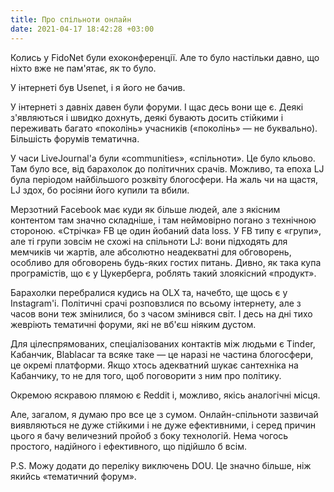 ```yaml
---
title: Про спільноти онлайн
date: 2021-04-17 18:42:28 +03:00
---
```


Колись у FidoNet були ехоконференції. Але то було настільки давно, що ніхто вже не пам'ятає, як то було.

У інтернеті був Usenet, і я його не бачив.

У інтернеті з давніх давен були форуми. І щас десь вони ще є. Деякі з'являються і швидко дохнуть, деякі бувають досить стійкими і переживать багато «поколінь» учасників («поколінь» — не буквально). Більшість форумів тематична.

У часи LiveJournal'а були «communities», «спільноти». Це було кльово. Там було все, від барахолок до політичних срачів. Можливо, та епоха LJ була періодом найбільшого розквіту блогосфери. На жаль чи на щастя, LJ здох, бо росіяни його купили та вбили.

Мерзотний Facebook має куди як більше людей, але з якісним контентом там значно складніше, і там неймовірно погано з технічною стороною. «Стрічка» FB це один йобаний data loss. У FB типу є «групи», але ті групи зовсім не схожі на спільноти LJ: вони підходять для мемчиків чи жартів, але абсолютно неадекватні для обговорень, особливо для обговорень будь-яких гостих питань. Дивно, як така купа програмістів, що є у Цукерберга, роблять такий злоякісний «продукт».

Барахолки перебралися кудись на OLX та, начебто, ще щось є у Instagram'і. Політичні срачі розповзлися по всьому інтернету, але з часов вони теж змінилися, бо з часом змінився світ. І десь на дні тихо жевріють тематичні форуми, які не вб'єш ніяким дустом.

Для цілеспрямованих, спеціалізованих контактів між людьми є Tinder, Кабанчик, Blablacar та всяке таке — це наразі не частина блогосфери, це окремі платформи. Якщо хтось адекватний шукає сантехніка на Кабанчику, то не для того, щоб поговорити з ним про політику.

Окремою яскравою плямою є Reddit і, можливо, якісь аналогічні місця.

Але, загалом, я думаю про все це з сумом. Онлайн-спільноти зазвичай виявляються не дуже стійкими і не дуже ефективними, і серед причин цього я бачу величезний пройоб з боку технологій. Нема чогось простого, надійного і ефективного, що підійшло б всім.

P.S. Можу додати до переліку виключень DOU. Це значно більше, ніж якийсь «тематичний форум».
